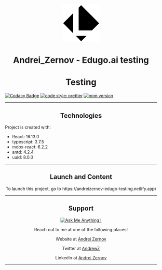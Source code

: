 <div align="center">
<img src="./public/logoBlack.png"></img>
</div>

<h1 align="center">Andrei_Zernov - Edugo.ai testing</h1>
<h1 align="center">Testing</h1>

[![Codacy Badge](https://app.codacy.com/project/badge/Grade/e48c864940f94547aeee3f532895c123)](https://www.codacy.com/manual/AndreiZernov/Edugo_testing?utm_source=github.com&utm_medium=referral&utm_content=AndreiZernov/Edugo_testing&utm_campaign=Badge_Grade)
[![code style: prettier](https://img.shields.io/badge/code_style-prettier-ff69b4.svg?style=flat-square)](https://github.com/prettier/prettier)
[![npm version](https://badge.fury.io/js/npm.svg)](https://badge.fury.io/js/npm)

---

<h2 align="center">Technologies</h2>

Project is created with:

<ul>
  <li>React: 16.13.0</li>
  <li>typescript: 3.7.5</li>
  <li>mobx-react: 6.2.2</li>
  <li>antd: 4.2.4</li>
  <li>uuid: 8.0.0</li>
</ul>

---

<h2 align="center"> Launch and Content</h2>

<p align="center">To launch this project, go to https://andreizernov-edugo-testing.netlify.app/</p>

---

<div align="center">

<h2> Support</h2>

[![Ask Me Anything !](https://img.shields.io/badge/Ask%20me-anything-1abc9c.svg)](https://github.com/AndreiZernov)

Reach out to me at one of the following places!

Website at [Andrei Zernov](https://andreizernov.netlify.app/)

Twitter at [AndrewZ](https://twitter.com/AndrewZer)

LinkedIn at [Andrei Zernov](https://www.linkedin.com/in/andrei-zernov/)

---

</div>
